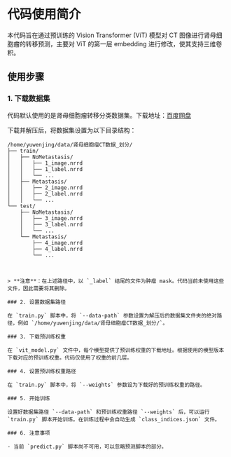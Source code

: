 # 代码使用简介

本代码旨在通过预训练的 Vision Transformer (ViT) 模型对 CT 图像进行肾母细胞瘤的转移预测，主要对 ViT 的第一层 embedding 进行修改，使其支持三维卷积。

## 使用步骤

### 1. 下载数据集

代码默认使用的是肾母细胞瘤转移分类数据集。下载地址：[百度网盘](https://pan.baidu.com/s/1Z1vIXOuhgl8qLRioYPZkKg?pwd=b0pw)

下载并解压后，将数据集设置为以下目录结构：

```plaintext
/home/yuwenjing/data/肾母细胞瘤CT数据_划分/
├── train/
│   ├── NoMetastasis/
│   │   ├── 1_image.nrrd
│   │   ├── 1_label.nrrd
│   │   └── ...
│   ├── Metastasis/
│   │   ├── 2_image.nrrd
│   │   ├── 2_label.nrrd
│   │   └── ...
└── test/
    ├── NoMetastasis/
    │   ├── 3_image.nrrd
    │   ├── 3_label.nrrd
    │   └── ...
    └── Metastasis/
        ├── 4_image.nrrd
        ├── 4_label.nrrd
        └── ...



> **注意**：在上述路径中，以 `_label` 结尾的文件为肿瘤 mask。代码当前未使用这些文件，因此需要将其删除。

### 2. 设置数据集路径

在 `train.py` 脚本中，将 `--data-path` 参数设置为解压后的数据集文件夹的绝对路径，例如 `/home/yuwenjing/data/肾母细胞瘤CT数据_划分/`。

### 3. 下载预训练权重

在 `vit_model.py` 文件中，每个模型提供了预训练权重的下载地址。根据使用的模型版本下载对应的预训练权重。代码仅使用了权重的前几层。

### 4. 设置预训练权重路径

在 `train.py` 脚本中，将 `--weights` 参数设为下载好的预训练权重的路径。

### 5. 开始训练

设置好数据集路径 `--data-path` 和预训练权重路径 `--weights` 后，可以运行 `train.py` 脚本开始训练。在训练过程中会自动生成 `class_indices.json` 文件。

### 6. 注意事项

- 当前 `predict.py` 脚本尚不可用，可以忽略预测脚本的部分。
